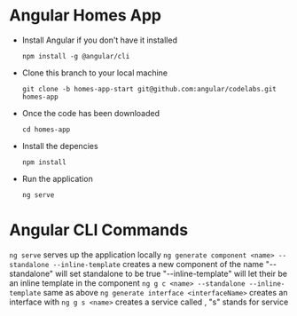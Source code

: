 # Angular Homes App
- Install Angular if you don't have it installed

  `npm install -g @angular/cli`

- Clone this branch to your local machine

  `git clone -b homes-app-start git@github.com:angular/codelabs.git homes-app`

- Once the code has been downloaded

  `cd homes-app`

- Install the depencies

  `npm install` 

- Run the application 

  `ng serve`

# Angular CLI Commands
`ng serve` serves up the application locally
`ng generate component <name> --standalone --inline-template` creates a new component of the name <name> "--standalone" will set standalone to be true "--inline-template" will let their be an inline template in the component
`ng g c <name> --standalone --inline-template` same as above
`ng generate interface <interfaceName>` creates an interface with <interfaceName>
`ng g s <name>` creates a service called <name>, "s" stands for service